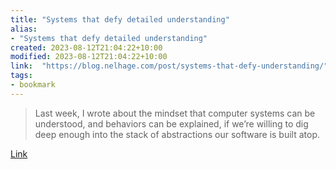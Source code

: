 ```yaml
---
title: "Systems that defy detailed understanding"
alias:
- "Systems that defy detailed understanding"
created: 2023-08-12T21:04:22+10:00
modified: 2023-08-12T21:04:22+10:00
link:  "https://blog.nelhage.com/post/systems-that-defy-understanding/"
tags:
- bookmark
---
```


> Last week, I wrote about the mindset that computer systems can be understood, and behaviors can be explained, if we’re willing to dig deep enough into the stack of abstractions our software is built atop.

[Link](https://blog.nelhage.com/post/systems-that-defy-understanding/)